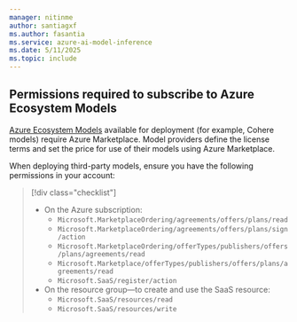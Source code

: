 ```yaml
---
manager: nitinme
author: santiagxf
ms.author: fasantia 
ms.service: azure-ai-model-inference
ms.date: 5/11/2025
ms.topic: include
---
```


## Permissions required to subscribe to Azure Ecosystem Models

[Azure Ecosystem Models](../../concepts/models.md#azure-ecosystem-models) available for deployment (for example, Cohere models) require Azure Marketplace. Model providers define the license terms and set the price for use of their models using Azure Marketplace.

When deploying third-party models, ensure you have the following permissions in your account:

> [!div class="checklist"]
> * On the Azure subscription:
>   * `Microsoft.MarketplaceOrdering/agreements/offers/plans/read`
>   * `Microsoft.MarketplaceOrdering/agreements/offers/plans/sign/action`
>   * `Microsoft.MarketplaceOrdering/offerTypes/publishers/offers/plans/agreements/read`
>   * `Microsoft.Marketplace/offerTypes/publishers/offers/plans/agreements/read`
>   * `Microsoft.SaaS/register/action`
> * On the resource group—to create and use the SaaS resource:
>   * `Microsoft.SaaS/resources/read`
>   * `Microsoft.SaaS/resources/write`